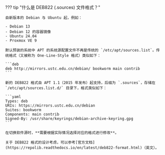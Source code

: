 <!-- markdownlint-disable MD041 -->
??? tip "什么是 DEB822 (.sources) 文件格式？"

    自新版本的 Debian 与 Ubuntu 起，例如：
    
    - Debian 13
    - Debian 12 的容器镜像
    - Ubuntu 24.04
    - Proxmox VE 9

    默认预装的系统中 APT 的系统源配置文件不再是传统的 `/etc/apt/sources.list`。传统格式（又被称为 One-Line-Style 格式）类似如下：

    ```deb
    deb http://mirrors.ustc.edu.cn/debian/ bookworm main contrib
    ```

    新的 DEB822 格式自 APT 1.1（2015 年发布）起支持，后缀为 `.sources`，存储在 `/etc/apt/sources.list.d/` 目录下，格式类似如下：

    ```yaml
    Types: deb
    URIs: https://mirrors.ustc.edu.cn/debian
    Suites: bookworm
    Components: main contrib
    Signed-By: /usr/share/keyrings/debian-archive-keyring.gpg
    ```

    在切换软件源时，**需要根据实际情况选择对应的格式进行修改**。

    关于 DEB822 格式的设计考虑，可以参考[官方文档](https://repolib.readthedocs.io/en/latest/deb822-format.html)（英文）。
